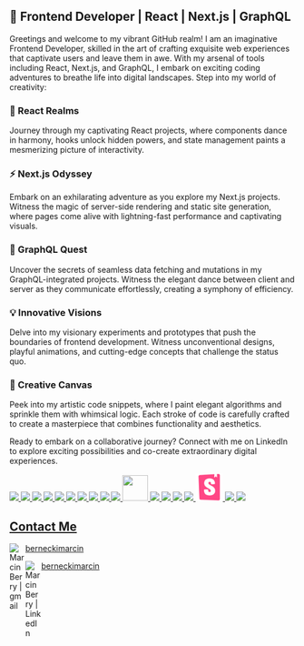 ## 🎨 Frontend Developer | React | Next.js | GraphQL
Greetings and welcome to my vibrant GitHub realm! I am an imaginative Frontend Developer, skilled in the art of crafting exquisite web experiences that captivate users and leave them in awe. With my arsenal of tools including React, Next.js, and GraphQL, I embark on exciting coding adventures to breathe life into digital landscapes.
Step into my world of creativity:
### 🚀 React Realms
Journey through my captivating React projects, where components dance in harmony, hooks unlock hidden powers, and state management paints a mesmerizing picture of interactivity.

### ⚡ Next.js Odyssey
Embark on an exhilarating adventure as you explore my Next.js projects. Witness the magic of server-side rendering and static site generation, where pages come alive with lightning-fast performance and captivating visuals.

### 🔗 GraphQL Quest
Uncover the secrets of seamless data fetching and mutations in my GraphQL-integrated projects. Witness the elegant dance between client and server as they communicate effortlessly, creating a symphony of efficiency.

### 💡 Innovative Visions
Delve into my visionary experiments and prototypes that push the boundaries of frontend development. Witness unconventional designs, playful animations, and cutting-edge concepts that challenge the status quo.

### 🎨 Creative Canvas
Peek into my artistic code snippets, where I paint elegant algorithms and sprinkle them with whimsical logic. Each stroke of code is carefully crafted to create a masterpiece that combines functionality and aesthetics.

Ready to embark on a collaborative journey? Connect with me on LinkedIn to explore exciting possibilities and co-create extraordinary digital experiences.

<p align="left">
<a href="https://developer.mozilla.org/en-US/docs/Web/JavaScript" target="_blank"> <img src="https://upload.vectorlogo.zone/logos/javascript/images/239ec8a4-163e-4792-83b6-3f6d96911757.svg" style="height:48px;"/> </a> 
<a href="https://www.w3.org/html/" target="_blank"> <img src="https://img.icons8.com/color/48/000000/html-5.png"/> </a> 
<a href="https://www.w3schools.com/css/" target="_blank"> <img src="https://img.icons8.com/color/48/000000/css3.png"/> </a> 
<a href="https://react.dev/" target="_blank"> <img src="https://www.vectorlogo.zone/logos/reactjs/reactjs-icon.svg" style="height:48px;"/> </a> 
<a href="https://nextjs.org/" target="_blank"> <img src="https://www.datocms-assets.com/75941/1657707878-nextjs_logo.png" style="height:48px"/> </a> 
<a href="https://sass-lang.com/" target="_blank"> <img src="https://img.icons8.com/color/48/000000/sass.png"/> </a> 
<a href="https://nodejs.org" target="_blank"> <img src="https://img.icons8.com/color/48/000000/nodejs.png"/> </a> 
<a href="https://graphql.org/" target="_blank"> <img src="https://www.vectorlogo.zone/logos/graphql/graphql-icon.svg" style="height:48px;"> </a>
<a href="https://tailwindcss.com/" target="_blank"> <img src="https://www.vectorlogo.zone/logos/tailwindcss/tailwindcss-icon.svg" style="height:48px;"> </a>
<a href="https://yarnpkg.com/" target="_blank"> <img src="https://www.vectorlogo.zone/logos/yarnpkg/yarnpkg-icon.svg" style="height:48px;"> </a>
<a href="https://postman.com" target="_blank"> <img src="https://www.vectorlogo.zone/logos/getpostman/getpostman-icon.svg" width="45" height="45"/> </a>   
<a href="https://git-scm.com/" target="_blank"> <img src="https://img.icons8.com/color/48/000000/git.png"/> </a>
<a href="https://github.com/" target="_blank"> <img src="https://cdn.icon-icons.com/icons2/2351/PNG/512/logo_github_icon_143196.png" style="height:48px;"/> </a>
<a href="https://www.npmjs.com/" target="_blank"> <img src="https://img.icons8.com/color/48/000000/npm.png"/> </a>
<a href="https://www.typescriptlang.org/" target="_blank"> <img src="https://img.icons8.com/color/48/000000/typescript.png"/> </a>
<a href="https://storybook.js.org/" target="_blank"> <img src="https://raw.githubusercontent.com/devicons/devicon/2ae2a900d2f041da66e950e4d48052658d850630/icons/storybook/storybook-original.svg" style="height:48px;"/> </a>
<a href="https://webpack.js.org/" target="_blank"> <img src="https://www.vectorlogo.zone/logos/js_webpack/js_webpack-icon.svg" style="height:48px;"/> </a>
<a href="https://www.postgresql.org/" target="_blank"> <img src="https://www.vectorlogo.zone/logos/postgresql/postgresql-icon.svg" style="height:48px;"/> 
</p>

<h2>Contact Me</h2>
<p align="left">
  <a href="mailto:berneckimarcin@gmail.com"><img align="left" alt="MarcinBerry | gmail" width="28px" src="https://img.icons8.com/color/48/000000/gmail.png" /> berneckimarcin</a>

  <a href="https://linkedin.com/in/berneckimarcin" target="_blank"><img align="left" alt="MarcinBerry | LinkedIn" width="28px" src="https://img.icons8.com/color/48/000000/linkedin.png" /> berneckimarcin</a> 
  
  [linkedin]: https://linkedin.com/in/berneckimarcin
  [gmail]: mailto:berneckimarcin@gmail.com
  
</p>
